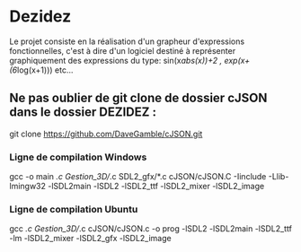 # Dezidez
Le projet consiste en la réalisation d'un grapheur d'expressions fonctionnelles, c'est à dire d'un logiciel destiné à représenter graphiquement des expressions du type: sin(x*abs(x))+2 , exp(x+(6*log(x+1))) etc...


## Ne pas oublier de git clone de dossier cJSON dans le dossier DEZIDEZ :
git clone https://github.com/DaveGamble/cJSON.git

### Ligne de compilation Windows

gcc -o main *.c Gestion_3D/*.c SDL2_gfx/*.c cJSON/cJSON.C -Iinclude -Llib-lmingw32 -lSDL2main -lSDL2 -lSDL2_ttf -lSDL2_mixer -lSDL2_image


### Ligne de compilation Ubuntu
gcc *.c Gestion_3D/*.c cJSON/cJSON.c -o prog -lSDL2 -lSDL2main -lSDL2_ttf -lm -lSDL2_mixer -lSDL2_gfx -lSDL2_image
